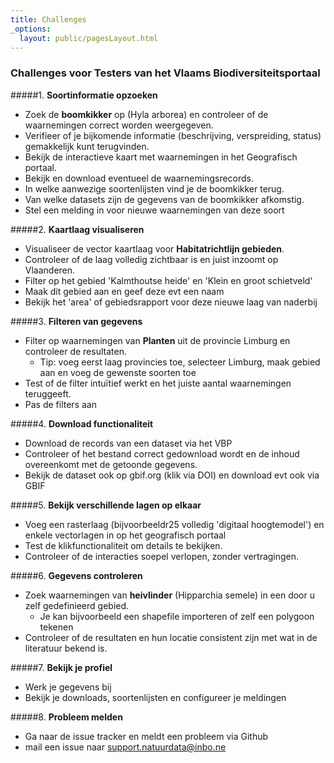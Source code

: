 ```yaml
---
title: Challenges
_options:
  layout: public/pagesLayout.html
---
```


### Challenges voor Testers van het Vlaams Biodiversiteitsportaal

#####1. **Soortinformatie opzoeken**  
   - Zoek de **boomkikker** op (Hyla arborea) en controleer of de waarnemingen correct worden weergegeven.  
   - Verifieer of je bijkomende informatie (beschrijving, verspreiding, status) gemakkelijk kunt terugvinden.
   - Bekijk de interactieve kaart met waarnemingen in het Geografisch portaal.
   - Bekijk en download eventueel de waarnemingsrecords.
   - In welke aanwezige soortenlijsten vind je de boomkikker terug.
   - Van welke datasets zijn de gegevens van de boomkikker afkomstig.
   - Stel een melding in voor nieuwe waarnemingen van deze soort <br>
 
#####2. **Kaartlaag visualiseren**  
   - Visualiseer de vector kaartlaag voor **Habitatrichtlijn gebieden**.  
   - Controleer of de laag volledig zichtbaar is en juist inzoomt op Vlaanderen.
   - Filter op het gebied 'Kalmthoutse heide' en 'Klein en groot schietveld'
   - Maak dit gebied aan en geef deze evt een naam
   - Bekijk het 'area' of gebiedsrapport voor deze nieuwe laag van naderbij

#####3. **Filteren van gegevens**  
   - Filter op waarnemingen van **Planten** uit de provincie Limburg en controleer de resultaten.
	   - Tip: voeg eerst laag provincies toe, selecteer Limburg, maak gebied aan en voeg de gewenste soorten toe
   - Test of de filter intuïtief werkt en het juiste aantal waarnemingen teruggeeft.
   - Pas de filters aan

#####4. **Download functionaliteit**  
   - Download de records van een dataset via het VBP 
   - Controleer of het bestand correct gedownload wordt en de inhoud overeenkomt met de getoonde gegevens.
   - Bekijk de dataset ook op gbif.org (klik via DOI) en download evt ook via GBIF

#####5. **Bekijk verschillende lagen op elkaar**  

   - Voeg een rasterlaag (bijvoorbeeldr25 volledig 'digitaal hoogtemodel') en enkele vectorlagen in op het geografisch portaal
   - Test de klikfunctionaliteit om details te bekijken.  
   - Controleer of de interacties soepel verlopen, zonder vertragingen.

#####6. **Gegevens controleren**  
   - Zoek waarnemingen van **heivlinder** (Hipparchia semele) in een door u zelf gedefinieerd gebied.
	   - Je kan bijvoorbeeld een shapefile importeren of zelf een polygoon tekenen 
   - Controleer of de resultaten en hun locatie consistent zijn met wat in de literatuur bekend is.

#####7. **Bekijk je profiel**
   - Werk je gegevens bij
   - Bekijk je downloads, soortenlijsten en configureer je meldingen

#####8. **Probleem melden**  
   - Ga naar de issue tracker en meldt een probleem via Github
   - mail een issue naar support.natuurdata@inbo.ne 




